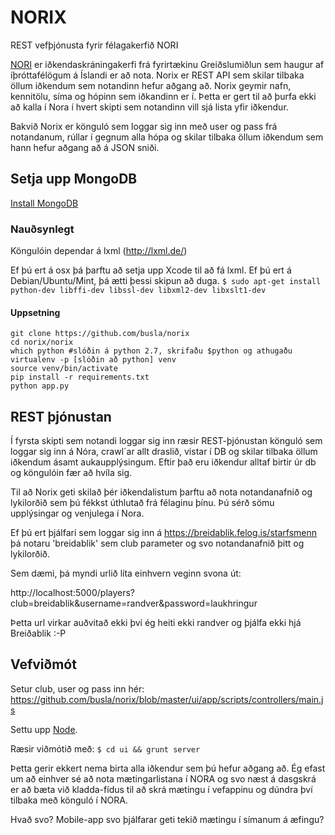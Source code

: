 # NORIX
REST vefþjónusta fyrir félagakerfið NORI

<a href="http://www.greidslumidlun.is/">NORI</a> er iðkendaskráningakerfi frá fyrirtækinu Greiðslumiðlun sem haugur af íþróttafélögum á Íslandi er að nota. Norix er REST API sem skilar tilbaka öllum iðkendum sem notandinn hefur aðgang að. Norix geymir nafn, kennitölu, síma og hópinn sem iðkandinn er í. Þetta er gert til að þurfa ekki að kalla í Nora í hvert skipti sem notandinn vill sjá lista yfir iðkendur.

Bakvið Norix er könguló sem loggar sig inn með user og pass frá notandanum, rúllar í gegnum alla hópa og skilar tilbaka öllum iðkendum sem hann hefur aðgang að á JSON sniði.

## Setja upp MongoDB
<a href="http://docs.mongodb.org/manual/installation/">Install MongoDB</a>

### Nauðsynlegt
Köngulóin dependar á lxml (http://lxml.de/)

Ef þú ert á osx þá þarftu að setja upp Xcode til að fá lxml.
Ef þú ert á Debian/Ubuntu/Mint, þá ætti þessi skipun að duga.
`$ sudo apt-get install python-dev libffi-dev libssl-dev libxml2-dev libxslt1-dev`

#### Uppsetning
```
git clone https://github.com/busla/norix
cd norix/norix
which python #slóðin á python 2.7, skrifaðu $python og athugaðu
virtualenv -p [slóðin að python] venv
source venv/bin/activate
pip install -r requirements.txt
python app.py

```

## REST þjónustan
Í fyrsta skipti sem notandi loggar sig inn ræsir REST-þjónustan könguló sem loggar sig inn á Nóra, crawl´ar allt draslið, vistar í DB og skilar tilbaka öllum iðkendum ásamt aukaupplýsingum. Eftir það eru iðkendur alltaf birtir úr db og köngulóin fær að hvíla sig.

Til að Norix geti skilað þér iðkendalistum þarftu að nota notandanafnið og lykilorðið sem þú fékkst úthlutað frá félaginu þínu. Þú sérð sömu upplýsingar og venjulega í Nora. 

Ef þú ert þjálfari sem loggar sig inn á https://breidablik.felog.is/starfsmenn þá notaru 'breidablik' sem club parameter og svo notandanafnið þitt og lykilorðið.

Sem dæmi, þá myndi urlið líta einhvern veginn svona út:

http://localhost:5000/players?club=breidablik&username=randver&password=laukhringur

Þetta url virkar auðvitað ekki því ég heiti ekki randver og þjálfa ekki hjá Breiðablik :-P

## Vefviðmót
Setur club, user og pass inn hér:
https://github.com/busla/norix/blob/master/ui/app/scripts/controllers/main.js

Settu upp <a href="https://nodejs.org/">Node</a>.

Ræsir viðmótið með:
`$ cd ui && grunt server`

Þetta gerir ekkert nema birta alla iðkendur sem þú hefur aðgang að. Ég efast um að einhver sé að nota mætingarlistana í NORA og svo næst á dasgskrá er að bæta við kladda-fídus til að skrá mætingu í vefappinu og dúndra því tilbaka með könguló í NORA.

Hvað svo? Mobile-app svo þjálfarar geti tekið mætingu í símanum á æfingu?

